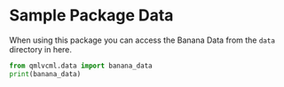 # Sample Package Data

When using this package you can access the Banana Data from the `data` directory in here. 

```python
from qmlvcml.data import banana_data
print(banana_data)
```